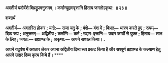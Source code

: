 **अवतीर्य यदोर्वंशे बिभ्रद्रूपमनुत्तमम् ।** **कर्माण्युद्दामवृत्तानि हिताय जगतोऽकृथा: ॥ २३॥** 

**शब्दार्थ** 

**अवतीर्य—** **अवतरित होकर** **; यदो:—** **राजा यदु के** **; वंशे—** **वंश में** **; बिभ्रत्—** **धारण करते हुए** **; रूपम्—** **दिव्य रूप** **; अनुत्तमम्—** **अद्वितीय** **; कर्माणि—** **कर्म** **; उद्दाम-वृत्तानि—** **उदार कार्यों से युक्त** **; हिताय—** **लाभ के लिए** **; जगत:—** **ब्रह्माण्ड के** **; अकृथा:—** **आपने सश्पन्न किया।** **.** 

**आपने यदुवंश में अवतार लेकर अपना अद्वितीय दिव्य रूप प्रकट किया है और सश्पूर्ण** **ब्रह्माण्ड के कल्याण हेतु आपने उदार दिव्य कृत्य किये हैं।** **** 